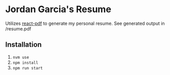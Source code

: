 # Jordan Garcia's Resume

Utilizes  [react-pdf](https://react-pdf.org/) to generate my personal resume. See generated output in /resume.pdf

## Installation
1. `nvm use`
2. `npm install`
3. `npm run start`
